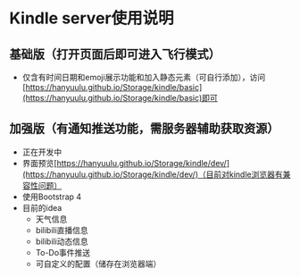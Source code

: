 # Kindle server使用说明

## 基础版（打开页面后即可进入飞行模式）

* 仅含有时间日期和emoji展示功能和加入静态元素（可自行添加），访问[https://hanyuulu.github.io/Storage/kindle/basic](https://hanyuulu.github.io/Storage/kindle/basic)即可

## 加强版（有通知推送功能，需服务器辅助获取资源）

* 正在开发中
* 界面预览[https://hanyuulu.github.io/Storage/kindle/dev/](https://hanyuulu.github.io/Storage/kindle/dev/)（目前对kindle浏览器有兼容性问题）
* 使用Bootstrap 4
* 目前的idea
  * 天气信息
  * bilibili直播信息
  * bilibili动态信息
  *  To-Do事件推送
  * 可自定义的配置（储存在浏览器端）
